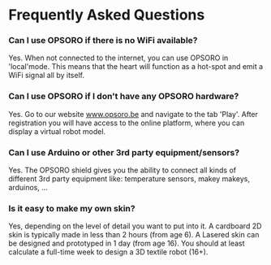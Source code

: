 # Frequently Asked Questions

<!-- toc -->

### Can I use OPSORO if there is no WiFi available?
Yes. When not connected to the internet, you can use OPSORO in 'local'mode. This means that the heart will function as a hot-spot and emit a WiFi signal all by itself.

### Can I use OPSORO if I don't have any OPSORO hardware?
Yes. Go to our website www.opsoro.be and navigate to the tab 'Play'. After registration you will have access to the online platform, where you can display a virtual robot model.

### Can I use Arduino or other 3rd party equipment/sensors?
Yes. The OPSORO shield gives you the ability to connect all kinds of different 3rd party equipment like: temperature sensors, makey makeys, arduinos, ...

### Is it easy to make my own skin?
Yes, depending on the level of detail you want to put into it. A cardboard 2D skin is typically made in less than 2 hours (from age 6). A Lasered skin can be designed and prototyped in 1 day (from age 16). You should at least calculate a full-time week to design a 3D textile robot (16+).
